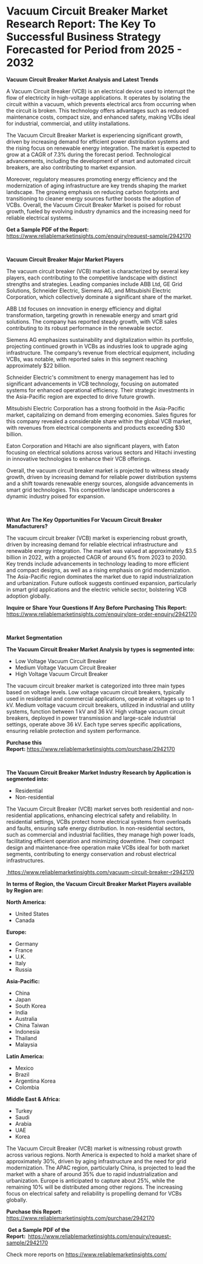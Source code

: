 <p><h1>Vacuum Circuit Breaker Market Research Report: The Key To Successful Business Strategy Forecasted for Period from 2025 - 2032</h1></p><p><strong>Vacuum Circuit Breaker Market Analysis and Latest Trends</strong></p>
<p><p>A Vacuum Circuit Breaker (VCB) is an electrical device used to interrupt the flow of electricity in high-voltage applications. It operates by isolating the circuit within a vacuum, which prevents electrical arcs from occurring when the circuit is broken. This technology offers advantages such as reduced maintenance costs, compact size, and enhanced safety, making VCBs ideal for industrial, commercial, and utility installations.</p><p>The Vacuum Circuit Breaker Market is experiencing significant growth, driven by increasing demand for efficient power distribution systems and the rising focus on renewable energy integration. The market is expected to grow at a CAGR of 7.3% during the forecast period. Technological advancements, including the development of smart and automated circuit breakers, are also contributing to market expansion. </p><p>Moreover, regulatory measures promoting energy efficiency and the modernization of aging infrastructure are key trends shaping the market landscape. The growing emphasis on reducing carbon footprints and transitioning to cleaner energy sources further boosts the adoption of VCBs. Overall, the Vacuum Circuit Breaker Market is poised for robust growth, fueled by evolving industry dynamics and the increasing need for reliable electrical systems.</p></p>
<p><strong>Get a Sample PDF of the Report:&nbsp;</strong> <a href="https://www.reliablemarketinsights.com/enquiry/request-sample/2942170?utm_campaign=3551&utm_medium=2&utm_source=Github&utm_content=ia&utm_term=15032025&utm_id=vacuum-circuit-breaker">https://www.reliablemarketinsights.com/enquiry/request-sample/2942170</a></p>
<p>&nbsp;</p>
<p><strong>Vacuum Circuit Breaker Major Market Players</strong></p>
<p><p>The vacuum circuit breaker (VCB) market is characterized by several key players, each contributing to the competitive landscape with distinct strengths and strategies. Leading companies include ABB Ltd, GE Grid Solutions, Schneider Electric, Siemens AG, and Mitsubishi Electric Corporation, which collectively dominate a significant share of the market. </p><p>ABB Ltd focuses on innovation in energy efficiency and digital transformation, targeting growth in renewable energy and smart grid solutions. The company has reported steady growth, with VCB sales contributing to its robust performance in the renewable sector.</p><p>Siemens AG emphasizes sustainability and digitalization within its portfolio, projecting continued growth in VCBs as industries look to upgrade aging infrastructure. The company’s revenue from electrical equipment, including VCBs, was notable, with reported sales in this segment reaching approximately $22 billion.</p><p>Schneider Electric's commitment to energy management has led to significant advancements in VCB technology, focusing on automated systems for enhanced operational efficiency. Their strategic investments in the Asia-Pacific region are expected to drive future growth.</p><p>Mitsubishi Electric Corporation has a strong foothold in the Asia-Pacific market, capitalizing on demand from emerging economies. Sales figures for this company revealed a considerable share within the global VCB market, with revenues from electrical components and products exceeding $30 billion.</p><p>Eaton Corporation and Hitachi are also significant players, with Eaton focusing on electrical solutions across various sectors and Hitachi investing in innovative technologies to enhance their VCB offerings.</p><p>Overall, the vacuum circuit breaker market is projected to witness steady growth, driven by increasing demand for reliable power distribution systems and a shift towards renewable energy sources, alongside advancements in smart grid technologies. This competitive landscape underscores a dynamic industry poised for expansion.</p></p>
<p>&nbsp;</p>
<p><strong>What Are The Key Opportunities For Vacuum Circuit Breaker Manufacturers?</strong></p>
<p><p>The vacuum circuit breaker (VCB) market is experiencing robust growth, driven by increasing demand for reliable electrical infrastructure and renewable energy integration. The market was valued at approximately $3.5 billion in 2022, with a projected CAGR of around 6% from 2023 to 2030. Key trends include advancements in technology leading to more efficient and compact designs, as well as a rising emphasis on grid modernization. The Asia-Pacific region dominates the market due to rapid industrialization and urbanization. Future outlook suggests continued expansion, particularly in smart grid applications and the electric vehicle sector, bolstering VCB adoption globally.</p></p>
<p><strong>Inquire or Share Your Questions If Any Before Purchasing This Report:</strong> <a href="https://www.reliablemarketinsights.com/enquiry/pre-order-enquiry/2942170?utm_campaign=3551&utm_medium=2&utm_source=Github&utm_content=ia&utm_term=15032025&utm_id=vacuum-circuit-breaker">https://www.reliablemarketinsights.com/enquiry/pre-order-enquiry/2942170</a></p>
<p>&nbsp;</p>
<p><strong>Market Segmentation</strong></p>
<p><strong>The Vacuum Circuit Breaker Market Analysis by types is segmented into:</strong></p>
<p><ul><li>Low Voltage Vacuum Circuit Breaker</li><li>Medium Voltage Vacuum Circuit Breaker</li><li>High Voltage Vacuum Circuit Breaker</li></ul></p>
<p><p>The vacuum circuit breaker market is categorized into three main types based on voltage levels. Low voltage vacuum circuit breakers, typically used in residential and commercial applications, operate at voltages up to 1 kV. Medium voltage vacuum circuit breakers, utilized in industrial and utility systems, function between 1 kV and 36 kV. High voltage vacuum circuit breakers, deployed in power transmission and large-scale industrial settings, operate above 36 kV. Each type serves specific applications, ensuring reliable protection and system performance.</p></p>
<p><strong>Purchase this Report:&nbsp;</strong><a href="https://www.reliablemarketinsights.com/purchase/2942170?utm_campaign=3551&utm_medium=2&utm_source=Github&utm_content=ia&utm_term=15032025&utm_id=vacuum-circuit-breaker">https://www.reliablemarketinsights.com/purchase/2942170</a></p>
<p>&nbsp;</p>
<p><strong>The Vacuum Circuit Breaker Market Industry Research by Application is segmented into:</strong></p>
<p><ul><li>Residential</li><li>Non-residential</li></ul></p>
<p><p>The Vacuum Circuit Breaker (VCB) market serves both residential and non-residential applications, enhancing electrical safety and reliability. In residential settings, VCBs protect home electrical systems from overloads and faults, ensuring safe energy distribution. In non-residential sectors, such as commercial and industrial facilities, they manage high power loads, facilitating efficient operation and minimizing downtime. Their compact design and maintenance-free operation make VCBs ideal for both market segments, contributing to energy conservation and robust electrical infrastructures.</p></p>
<p><a href="https://www.reliablemarketinsights.com/vacuum-circuit-breaker-r2942170?utm_campaign=3551&utm_medium=2&utm_source=Github&utm_content=ia&utm_term=15032025&utm_id=vacuum-circuit-breaker">&nbsp;https://www.reliablemarketinsights.com/vacuum-circuit-breaker-r2942170</a></p>
<p><strong>In terms of Region, the Vacuum Circuit Breaker Market Players available by Region are:</strong></p>
<p>
    <p> <strong> North America: </strong>
        <ul>
            <li>United States</li>
            <li>Canada</li>
        </ul>
        </p> 
    <p> <strong> Europe: </strong>
        <ul>
            <li>Germany</li>
            <li>France</li>
            <li>U.K.</li>
            <li>Italy</li>
            <li>Russia</li>
        </ul>
        </p> 
    <p> <strong> Asia-Pacific: </strong>
        <ul>
            <li>China</li>
            <li>Japan</li>
            <li>South Korea</li>
            <li>India</li>
            <li>Australia</li>
            <li>China Taiwan</li>
            <li>Indonesia</li>
            <li>Thailand</li>
            <li>Malaysia</li>
        </ul>
        </p> 
    <p> <strong> Latin America: </strong>
        <ul>
            <li>Mexico</li>
            <li>Brazil</li>
            <li>Argentina Korea</li>
            <li>Colombia</li>
        </ul>
        </p> 
    <p> <strong> Middle East & Africa: </strong>
        <ul>
            <li>Turkey</li>
            <li>Saudi</li>
            <li>Arabia</li>
            <li>UAE</li>
            <li>Korea</li>
        </ul>
    </p>
    </p>
<p><p>The Vacuum Circuit Breaker (VCB) market is witnessing robust growth across various regions. North America is expected to hold a market share of approximately 30%, driven by aging infrastructure and the need for grid modernization. The APAC region, particularly China, is projected to lead the market with a share of around 35% due to rapid industrialization and urbanization. Europe is anticipated to capture about 25%, while the remaining 10% will be distributed among other regions. The increasing focus on electrical safety and reliability is propelling demand for VCBs globally.</p></p>
<p><strong>Purchase this Report: </strong><a href="https://www.reliablemarketinsights.com/purchase/2942170?utm_campaign=3551&utm_medium=2&utm_source=Github&utm_content=ia&utm_term=15032025&utm_id=vacuum-circuit-breaker">https://www.reliablemarketinsights.com/purchase/2942170</a></p>
<p>&nbsp;<strong>Get a Sample PDF of the Report:&nbsp;&nbsp;</strong><a href="https://www.reliablemarketinsights.com/enquiry/request-sample/2942170?utm_campaign=3551&utm_medium=2&utm_source=Github&utm_content=ia&utm_term=15032025&utm_id=vacuum-circuit-breaker">https://www.reliablemarketinsights.com/enquiry/request-sample/2942170</a></p>
<p><strong></strong></p>
<p>Check more reports on <a href="https://www.reliablemarketinsights.com/?utm_campaign=3551&utm_medium=2&utm_source=Github&utm_content=ia&utm_term=15032025&utm_id=vacuum-circuit-breaker">https://www.reliablemarketinsights.com/</a></p>